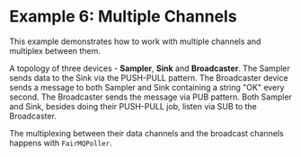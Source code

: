 Example 6: Multiple Channels
===============

This example demonstrates how to work with multiple channels and multiplex between them.

A topology of three devices - **Sampler**, **Sink** and **Broadcaster**. The Sampler sends data to the Sink via the PUSH-PULL pattern. The Broadcaster device sends a message to both Sampler and Sink containing a string "OK" every second. The Broadcaster sends the message via PUB pattern. Both Sampler and Sink, besides doing their PUSH-PULL job, listen via SUB to the Broadcaster.

The multiplexing between their data channels and the broadcast channels happens with `FairMQPoller`.

